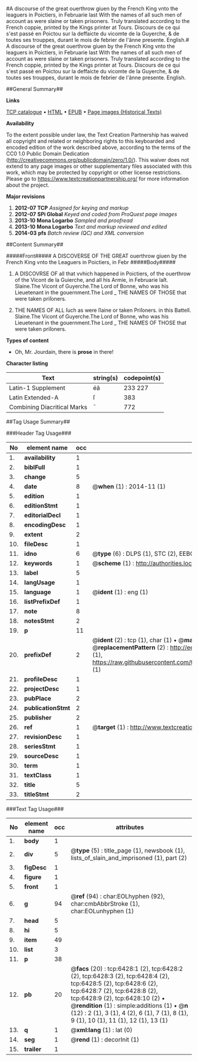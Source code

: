 #A discourse of the great ouerthrow giuen by the French King vnto the leaguers in Poictiers, in Februarie last With the names of all such men of account as were slaine or taken prisoners. Truly translated according to the French coppie, printed by the Kings printer at Tours. Discours de ce qui s'est passé en Poictou sur la deffaicte du vicomte de la Guyerche, & de toutes ses trouppes, durant le mois de febrier de l'ãnne presente. English.#
A discourse of the great ouerthrow giuen by the French King vnto the leaguers in Poictiers, in Februarie last With the names of all such men of account as were slaine or taken prisoners. Truly translated according to the French coppie, printed by the Kings printer at Tours.
Discours de ce qui s'est passé en Poictou sur la deffaicte du vicomte de la Guyerche, & de toutes ses trouppes, durant le mois de febrier de l'ãnne presente. English.

##General Summary##

**Links**

[TCP catalogue](http://www.ota.ox.ac.uk/tcp/)  • 
[HTML](http://tei.it.ox.ac.uk/tcp/Texts-HTML/free/A68/A68165.html)  • 
[EPUB](http://tei.it.ox.ac.uk/tcp/Texts-EPUB/free/A68/A68165.epub) • 
[Page images (Historical Texts)](https://historicaltexts.jisc.ac.uk/eebo-99841818e)

**Availability**

To the extent possible under law, the Text Creation Partnership has waived all copyright and related or neighboring rights to this keyboarded and encoded edition of the work described above, according to the terms of the CC0 1.0 Public Domain Dedication (http://creativecommons.org/publicdomain/zero/1.0/). This waiver does not extend to any page images or other supplementary files associated with this work, which may be protected by copyright or other license restrictions. Please go to https://www.textcreationpartnership.org/ for more information about the project.

**Major revisions**

1. __2012-07__ __TCP__ *Assigned for keying and markup*
1. __2012-07__ __SPi Global__ *Keyed and coded from ProQuest page images*
1. __2013-10__ __Mona Logarbo__ *Sampled and proofread*
1. __2013-10__ __Mona Logarbo__ *Text and markup reviewed and edited*
1. __2014-03__ __pfs__ *Batch review (QC) and XML conversion*

##Content Summary##

#####Front#####
A DISCOVERSE OF THE GREAT ouerthrow giuen by the French King vnto the Leaguers in Poictiers, in Febr
#####Body#####

1. A DISCOVRSE OF all that vvhich happened in Poictiers, of the ouerthrow of the Vicont de la Guierche, and all his Armie, in Februarie laſt.
Slaine.The Vicont of Guyerche.The Lord of Bonne, who was his Lieuetenant in the gouernment.The Lord 
    _ THE NAMES OF THOSE that were taken priſoners.

1. THE NAMES OF ALL ſuch as were ſlaine or taken Priſoners. in this Battell.
Slaine.The Vicont of Guyerche.The Lord of Bonne, who was his Lieuetenant in the gouernment.The Lord 
    _ THE NAMES OF THOSE that were taken priſoners.

**Types of content**

  * Oh, Mr. Jourdain, there is **prose** in there!

**Character listing**


|Text|string(s)|codepoint(s)|
|---|---|---|
|Latin-1 Supplement|éã|233 227|
|Latin Extended-A|ſ|383|
|Combining             Diacritical Marks|̄|772|

##Tag Usage Summary##

###Header Tag Usage###

|No|element name|occ|attributes|
|---|---|---|---|
|1.|__availability__|1||
|2.|__biblFull__|1||
|3.|__change__|5||
|4.|__date__|8| @__when__ (1) : 2014-11 (1)|
|5.|__edition__|1||
|6.|__editionStmt__|1||
|7.|__editorialDecl__|1||
|8.|__encodingDesc__|1||
|9.|__extent__|2||
|10.|__fileDesc__|1||
|11.|__idno__|6| @__type__ (6) : DLPS (1), STC (2), EEBO-CITATION (1), PROQUEST (1), VID (1)|
|12.|__keywords__|1| @__scheme__ (1) : http://authorities.loc.gov/ (1)|
|13.|__label__|5||
|14.|__langUsage__|1||
|15.|__language__|1| @__ident__ (1) : eng (1)|
|16.|__listPrefixDef__|1||
|17.|__note__|8||
|18.|__notesStmt__|2||
|19.|__p__|11||
|20.|__prefixDef__|2| @__ident__ (2) : tcp (1), char (1)  •  @__matchPattern__ (2) : ([0-9\-]+):([0-9IVX]+) (1), (.+) (1)  •  @__replacementPattern__ (2) : http://eebo.chadwyck.com/downloadtiff?vid=$1&page=$2 (1), https://raw.githubusercontent.com/textcreationpartnership/Texts/master/tcpchars.xml#$1 (1)|
|21.|__profileDesc__|1||
|22.|__projectDesc__|1||
|23.|__pubPlace__|2||
|24.|__publicationStmt__|2||
|25.|__publisher__|2||
|26.|__ref__|1| @__target__ (1) : http://www.textcreationpartnership.org/docs/. (1)|
|27.|__revisionDesc__|1||
|28.|__seriesStmt__|1||
|29.|__sourceDesc__|1||
|30.|__term__|1||
|31.|__textClass__|1||
|32.|__title__|5||
|33.|__titleStmt__|2||


###Text Tag Usage###

|No|element name|occ|attributes|
|---|---|---|---|
|1.|__body__|1||
|2.|__div__|5| @__type__ (5) : title_page (1), newsbook (1), lists_of_slain_and_imprisoned (1), part (2)|
|3.|__figDesc__|1||
|4.|__figure__|1||
|5.|__front__|1||
|6.|__g__|94| @__ref__ (94) : char:EOLhyphen (92), char:cmbAbbrStroke (1), char:EOLunhyphen (1)|
|7.|__head__|5||
|8.|__hi__|5||
|9.|__item__|49||
|10.|__list__|3||
|11.|__p__|38||
|12.|__pb__|20| @__facs__ (20) : tcp:6428:1 (2), tcp:6428:2 (2), tcp:6428:3 (2), tcp:6428:4 (2), tcp:6428:5 (2), tcp:6428:6 (2), tcp:6428:7 (2), tcp:6428:8 (2), tcp:6428:9 (2), tcp:6428:10 (2)  •  @__rendition__ (1) : simple:additions (1)  •  @__n__ (12) : 2 (1), 3 (1), 4 (2), 6 (1), 7 (1), 8 (1), 9 (1), 10 (1), 11 (1), 12 (1), 13 (1)|
|13.|__q__|1| @__xml:lang__ (1) : lat (0)|
|14.|__seg__|1| @__rend__ (1) : decorInit (1)|
|15.|__trailer__|1||
